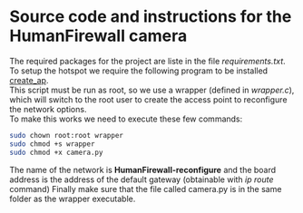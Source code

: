 # Source code and instructions for the HumanFirewall camera

The required packages for the project are liste in the file *requirements.txt*.  
To setup the hotspot we require the following program to be installed [create_ap](https://github.com/oblique/create_ap).   
This script must be run as root, so we use a wrapper (defined in *wrapper.c*), which will switch to the root user to create the access point to reconfigure the network options.  
To make this works we need to execute these few commands:  

```sh 
sudo chown root:root wrapper
sudo chmod +s wrapper
sudo chmod +x camera.py
```

The name of the network is **HumanFirewall-reconfigure** and the board address is the address of the default gateway (obtainable with *ip route* command) 
Finally make sure that the file called camera.py is in the same folder as the wrapper executable.  
